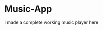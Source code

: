 # Music-App
I made a complete working music player here

















































